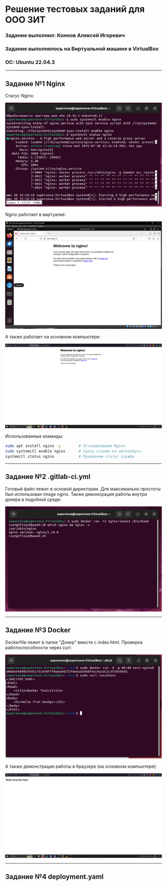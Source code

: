 # Решение тестовых заданий для ООО ЗИТ


### Задание выполнил: Коннов Алексей Игоревич
### Задание выполнялось на Виртуальной машине в VirtualBox
### ОС: Ubuntu 22.04.3

---

## Задание №1 Nginx

Статус Nginx:

![Статус nginx](/Скриншоты/Задание_1_Nginx/Статус.PNG)

Nginx работает в виртуалке:

![NginxVirtual](/Скриншоты/Задание_1_Nginx/ВнутриВиртуалки.PNG)

А также работает на основном компьютере:

![NginxReall](/Скриншоты/Задание_1_Nginx/НаОсновномКомпьютере.PNG)

Использованные команды:
```bash
sudo apt install nginx -y        # Устанавливаем Nginx
sudo systemctl enable nginx      # Сразу ставим на автозапуск
systemctl status nginx           # Проверяем статус службы
```

---

## Задание №2 .gitlab-ci.yml

Готовый файл лежит в основой директории. Для максимально простоты был использован image nginx. Также демонсрация работы внутри докера в подобной среде:

![inDocker](/Скриншоты/Задание_2_gitlab/РаботаВдокере.PNG)

---

## Задание №3 Docker

Dockerfile лежит в папке "Докер" вместе с index.html. Проверка работоспособности через curl:

![curl](/Скриншоты/Задание_3_Docker/ЧерезКюрл.PNG)

А также демонстрация работы в браузере (на основном компьютере):

![curl](/Скриншоты/Задание_3_Docker/ЧерезБраузер.PNG)

---

## Задание №4 deployment.yaml
